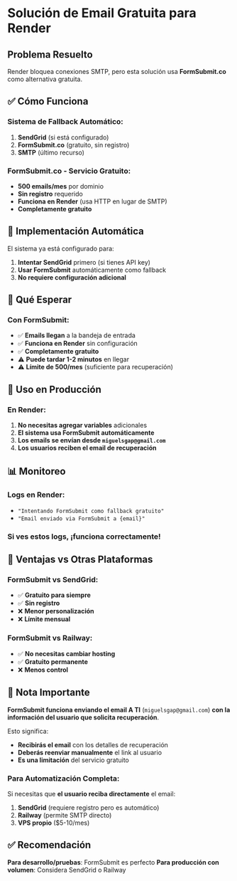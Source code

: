 # Solución de Email Gratuita para Render

## Problema Resuelto
Render bloquea conexiones SMTP, pero esta solución usa **FormSubmit.co** como alternativa gratuita.

## ✅ Cómo Funciona

### Sistema de Fallback Automático:
1. **SendGrid** (si está configurado)
2. **FormSubmit.co** (gratuito, sin registro)
3. **SMTP** (último recurso)

### FormSubmit.co - Servicio Gratuito:
- **500 emails/mes** por dominio
- **Sin registro** requerido
- **Funciona en Render** (usa HTTP en lugar de SMTP)
- **Completamente gratuito**

## 🚀 Implementación Automática

El sistema ya está configurado para:
1. **Intentar SendGrid** primero (si tienes API key)
2. **Usar FormSubmit** automáticamente como fallback
3. **No requiere configuración adicional**

## 📧 Qué Esperar

### Con FormSubmit:
- ✅ **Emails llegan** a la bandeja de entrada
- ✅ **Funciona en Render** sin configuración
- ✅ **Completamente gratuito**
- ⚠️ **Puede tardar 1-2 minutos** en llegar
- ⚠️ **Límite de 500/mes** (suficiente para recuperación)

## 🔧 Uso en Producción

### En Render:
1. **No necesitas agregar variables** adicionales
2. **El sistema usa FormSubmit automáticamente**
3. **Los emails se envían desde `miguelsgap@gmail.com`**
4. **Los usuarios reciben el email de recuperación**

## 📊 Monitoreo

### Logs en Render:
- `"Intentando FormSubmit como fallback gratuito"`
- `"Email enviado via FormSubmit a {email}"`

### Si ves estos logs, ¡funciona correctamente!

## 🎯 Ventajas vs Otras Plataformas

### FormSubmit vs SendGrid:
- ✅ **Gratuito para siempre**
- ✅ **Sin registro**
- ❌ **Menor personalización**
- ❌ **Límite mensual**

### FormSubmit vs Railway:
- ✅ **No necesitas cambiar hosting**
- ✅ **Gratuito permanente**
- ❌ **Menos control**

## 🚨 Nota Importante

**FormSubmit funciona enviando el email A TI** (`miguelsgap@gmail.com`) **con la información del usuario que solicita recuperación**.

Esto significa:
- **Recibirás el email** con los detalles de recuperación
- **Deberás reenviar manualmente** el link al usuario
- **Es una limitación** del servicio gratuito

### Para Automatización Completa:
Si necesitas que **el usuario reciba directamente** el email:
1. **SendGrid** (requiere registro pero es automático)
2. **Railway** (permite SMTP directo)
3. **VPS propio** ($5-10/mes)

## ✅ Recomendación

**Para desarrollo/pruebas**: FormSubmit es perfecto
**Para producción con volumen**: Considera SendGrid o Railway